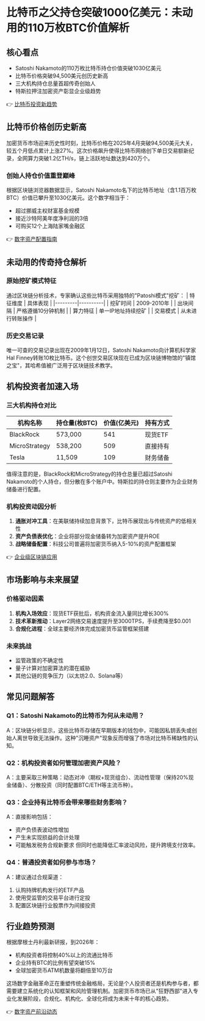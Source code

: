 # 比特币之父持仓突破1000亿美元：未动用的110万枚BTC价值解析

## 核心看点
- Satoshi Nakamoto的110万枚比特币持仓价值突破1030亿美元
- 比特币价格突破94,500美元创历史新高
- 三大机构持仓总量首超传奇创始人
- 特斯拉押注加密资产彰显企业级趋势

👉 [比特币投资新趋势](https://bit.ly/okx_welcome)

## 比特币价格创历史新高
加密货币市场迎来历史性时刻，比特币价格在2025年4月突破94,500美元大关，较五个月低点累计上涨27%。这次价格飙升使得比特币网络创下单日交易额新纪录，全网算力突破1.2亿TH/s，链上活跃地址数达到420万个。

### 创始人持仓价值重登巅峰
根据区块链浏览器数据显示，Satoshi Nakamoto名下的比特币地址（含1.1百万枚BTC）价值已攀升至1030亿美元。这个数字相当于：
- 超过挪威主权财富基金规模
- 接近沙特阿美年度净利润的3倍
- 可购买12个上海陆家嘴金融区

👉 [数字资产配置指南](https://bit.ly/okx_welcome)

## 未动用的传奇持仓解析
### 原始挖矿模式特征
通过区块链分析技术，专家确认这些比特币采用独特的"Patoshi模式"挖矿：
| 特征维度 | 具体表现 |
|---------|----------|
| 挖矿时间 | 2009-2010年 |
| 出块间隔 | 严格遵循10分钟机制 |
| 算力特征 | 单一IP地址持续挖矿 |
| 交易模式 | 从未进行转账操作 |

### 历史交易记录
唯一可查的交易记录出现在2009年1月12日，Satoshi Nakamoto向计算机科学家Hal Finney转账10枚比特币。这个创世交易区块现在已成为区块链博物馆的"镇馆之宝"，其哈希值被广泛用于区块链技术教学。

## 机构投资者加速入场
### 三大机构持仓对比
| 机构名称 | 持仓量(枚BTC) | 价值(亿美元) | 持有方式 |
|---------|---------------|-------------|----------|
| BlackRock | 573,000 | 541 | 现货ETF |
| MicroStrategy | 538,200 | 509 | 直接持有 |
| Tesla | 11,509 | 109 | 财务储备 |

值得注意的是，BlackRock和MicroStrategy的持仓总量已超过Satoshi Nakamoto的个人持仓，但分散在多个账户中。特斯拉的持仓则主要作为企业财务储备进行配置。

### 机构投资动因分析
1. **通胀对冲工具**：在美联储持续加息背景下，比特币展现出与传统资产的低相关性
2. **资产负债表优化**：企业将部分现金储备转为加密资产提升ROE
3. **战略储备配置**：科技公司普遍将加密货币纳入5-10%的资产配置框架

👉 [企业级区块链应用](https://bit.ly/okx_welcome)

## 市场影响与未来展望
### 价格驱动因素
1. **机构入场效应**：现货ETF获批后，机构资金流入量同比增长300%
2. **技术革新推动**：Layer2网络交易速度提升至3000TPS，手续费降至$0.001
3. **合规化进程**：全球主要经济体完成加密货币监管框架搭建

### 未来挑战
- 监管政策的不确定性
- 量子计算对加密算法的潜在威胁
- 其他公链的竞争压力（以太坊2.0、Solana等）

## 常见问题解答
### Q1：Satoshi Nakamoto的比特币为何从未动用？
A：区块链分析显示，这些比特币存储在早期版本的钱包中，可能因私钥丢失或创始人离世导致无法操作。这种"沉睡资产"现象反而增强了市场对比特币稀缺性的认知。

### Q2：机构投资者如何管理加密资产风险？
A：主要采取三种策略：动态对冲（期权+现货组合）、流动性管理（保持20%现金储备）、分散投资（同时配置BTC/ETH等主流币种）。

### Q3：企业持有比特币会带来哪些财务影响？
A：直接影响包括：
- 资产负债表波动性增加
- 产生未实现损益的会计处理
- 可能触发税务合规新要求
但同时也能降低汇率波动风险，提升跨境支付效率。

### Q4：普通投资者如何参与市场？
A：建议通过合规渠道：
1. 认购持牌机构发行的ETF产品
2. 使用受监管的交易平台进行定投
3. 配置区块链行业股票作为间接投资

## 行业趋势预测
根据摩根士丹利最新研报，到2026年：
- 机构投资者将控制40%以上的流通比特币
- 企业持有BTC的比例有望突破15%
- 全球加密货币ATM机数量将翻倍至10万台

这场数字金融革命正在重塑传统金融格局，无论是个人投资者还是机构参与者，都需要建立系统化的认知框架和风险管理机制。加密货币市场已从"狂野西部"进入专业化发展阶段，合规化、机构化、全球化将成为未来十年的核心趋势。

👉 [数字资产前沿动态](https://bit.ly/okx_welcome)